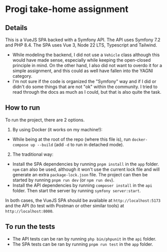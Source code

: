 # Progi take-home assignment

## Details
This is a VueJS SPA backed with a Symfony API. The API uses Symfony 7.2 and PHP 8.4. The SPA uses Vue 3, Node 22 LTS, Typescript and Tailwind.

- While modeling the backend, I did not use a `Vehicle` class although this would have made sense, especially while keeping the open-closed principle in mind. On the other hand, I also did not want to overdo it for a simple assignment, and this could as well have fallen into the YAGNI category. 
- I'm not sure if the code is organized the "Symfony" way and if I did or didn't do some things that are not "ok" within the community. I tried to read through the docs as much as I could, but that is also quite the task. 

## How to run

To run the project, there are 2 options. 

1. By using Docker (it works on my machine!):
- While being at the root of the repo (where this file is), run `docker-compose up --build` (add `-d` to run in detached mode).

2. The traditional way:
- Install the SPA dependencies by running `pnpm install` in the `app` folder. `npm` can also be used, although it won't use the current lock file and will generate an extra `package-lock.json` file. The project can then be started by running `pnpm run dev` (or `npm run dev`).
- Install the API dependencies by running `composer install` in the `api` folder. Then start the server by running `symfony server:start`.

In both cases, the VueJS SPA should be available at `http://localhost:5173` and the API (to test with Postman or other similar tools) at `http://localhost:8000`.

## To run the tests
- The API tests can be ran by running `php bin/phpunit` in the `api` folder.
- The SPA tests can be ran by running `pnpm run test` in the `app` folder.
